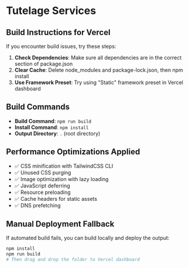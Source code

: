 # Tutelage Services

## Build Instructions for Vercel

If you encounter build issues, try these steps:

1. **Check Dependencies**: Make sure all dependencies are in the correct section of package.json
2. **Clear Cache**: Delete node_modules and package-lock.json, then npm install
3. **Use Framework Preset**: Try using "Static" framework preset in Vercel dashboard

## Build Commands

- **Build Command**: `npm run build`
- **Install Command**: `npm install`
- **Output Directory**: `.` (root directory)

## Performance Optimizations Applied

- ✅ CSS minification with TailwindCSS CLI
- ✅ Unused CSS purging
- ✅ Image optimization with lazy loading
- ✅ JavaScript deferring
- ✅ Resource preloading
- ✅ Cache headers for static assets
- ✅ DNS prefetching

## Manual Deployment Fallback

If automated build fails, you can build locally and deploy the output:

```bash
npm install
npm run build
# Then drag and drop the folder to Vercel dashboard
```
